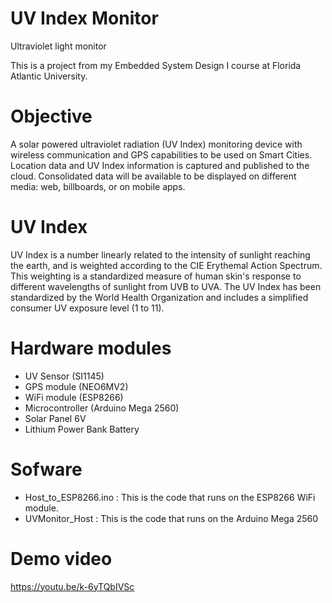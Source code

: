 # UV Index Monitor
Ultraviolet light monitor

This is a project from my Embedded System Design I course at Florida Atlantic University.

# Objective
A solar powered ultraviolet radiation (UV Index) monitoring device with wireless communication and GPS capabilities to be used on Smart Cities. Location data and UV Index information is captured and published to the cloud. Consolidated data will be available to be displayed on different media:  web, billboards, or on mobile apps.

# UV Index
UV Index is a number linearly related to the intensity of sunlight reaching the earth, and is weighted according to the CIE Erythemal Action Spectrum.  This weighting is a standardized measure of human skin's response to different wavelengths of sunlight from UVB to UVA. 
The UV Index has been standardized by the World Health Organization and includes a simplified consumer UV exposure level (1 to 11).

# Hardware modules
- UV Sensor (SI1145)
- GPS module (NEO6MV2)
- WiFi module (ESP8266)
- Microcontroller (Arduino Mega 2560)
- Solar Panel 6V
- Lithium Power Bank Battery

# Sofware
- Host_to_ESP8266.ino : This is the code that runs on the ESP8266 WiFi module.
- UVMonitor_Host : This is the code that runs on the Arduino Mega 2560

# Demo video
https://youtu.be/k-6yTQbIVSc



